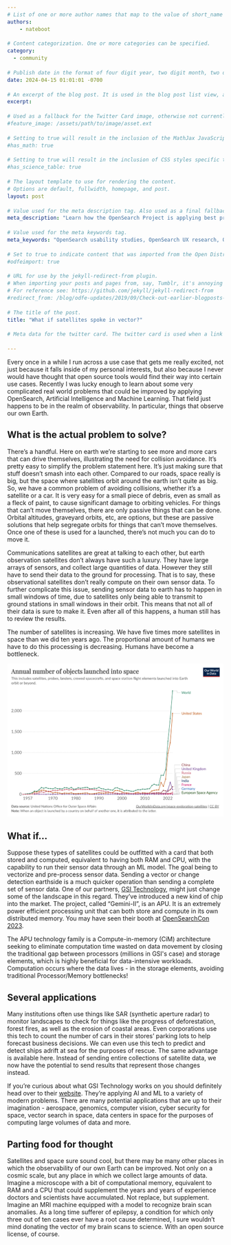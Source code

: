 ```yaml
---
# List of one or more author names that map to the value of short_name in site.community_members. See the content in the _community_members collection for reference.
authors: 
    - nateboot

# Content categorization. One or more categories can be specified. 
category:
  - community

# Publish date in the format of four digit year, two digit month, two digit day, hour, minute, second, and timezone offset; e.g., 2021-04-12 01:01:01 -0700
date: 2024-04-15 01:01:01 -0700

# An excerpt of the blog post. It is used in the blog post list view, and in the home page what's new list of N most recent blog posts. It is also used as a fallback value for the twittercard:description field if not explictly defined in the front matter.
excerpt: 
  
# Used as a fallback for the Twitter Card image, otherwise not currently used. Is only present in content up to June 3, 2021.
#feature_image: /assets/path/to/image/asset.ext

# Setting to true will result in the inclusion of the MathJax JavaScript library for rendering math equations. For reference see: _includes/include-mathjax.html.
#has_math: true

# Setting to true will result in the inclusion of CSS styles specific to using borders for the table, for table header cells, and table data cells. scientific data tables. For reference see: _includes/science-table-styles.html.
#has_science_table: true

# The layout template to use for rendering the content.
# Options are default, fullwidth, homepage, and post.
layout: post

# Value used for the meta description tag. Also used as a final fallback value for the Twitter Card description field after the excerpt property.
meta_description: "Learn how the OpenSearch Project is applying best practices to help designers conduct basic usability studies for their design flows using Figma templates and essential tools." 

# Value used for the meta keywords tag.
meta_keywords: "OpenSearch usability studies, OpenSearch UX research, OpenSearch documentation"

# Set to true to indicate content that was imported from the Open Distro For Elasticsearch blog.
#odfeimport: true

# URL for use by the jekyll-redirect-from plugin.
# When importing your posts and pages from, say, Tumblr, it's annoying and impractical to create new pages in the proper subdirectories so they, e.g. /post/123456789/my-slug-that-is-often-incompl, redirect to the new post URL.
# For reference see: https://github.com/jekyll/jekyll-redirect-from
#redirect_from: /blog/odfe-updates/2019/09/Check-out-earlier-blogposts-on-Open-Distro-for-Elasticsearch/

# The title of the post.
title: "What if satellites spoke in vector?"

# Meta data for the twitter card. The twitter card is used when a link to the blog post is shared on twitter. The twitter card is also used by other social media sites when a link to the blog post is shared on those sites. The twitter card is also used by search engines when a link to the blog post is shared on those sites.

---
```

Every once in a while I run across a use case that gets me really excited, not just because it falls inside of my personal interests, but also because I never would have thought that open source tools would find their way into certain use cases. Recently I was lucky enough to learn about some very complicated real world problems that could be improved by applying OpenSearch, Artificial Intelligence and Machine Learning. That field just happens to be in the realm of observability. In particular, things that observe our own Earth.

## What is the actual problem to solve?

There’s a handful. Here on earth we’re starting to see more and more cars that can drive themselves, illustrating the need for collision avoidance. It’s pretty easy to simplify the problem statement here. It’s just making sure that stuff doesn’t smash into each other. Compared to our roads, space really is big, but the space where satellites orbit around the earth isn’t quite as big. So, we have a common problem of avoiding collisions, whether it’s a satellite or a car. It is very easy for a small piece of debris, even as small as a fleck of paint, to cause significant damage to orbiting vehicles. For things that can’t move themselves, there are only passive things that can be done. Orbital altitudes, graveyard orbits, etc, are options, but these are passive solutions that help segregate orbits for things that can’t move themselves. Once one of these is used for a launched, there’s not much you can do to move it.

Communications satellites are great at talking to each other, but earth observation satellites don’t always have such a luxury. They have large arrays of sensors, and collect large quantities of data. However they still have to send their data to the ground for processing. That is to say, these observational satellites don’t really compute on their own sensor data. To further complicate this issue, sending sensor data to earth has to happen in small windows of time, due to satellites only being able to transmit to ground stations in small windows in their orbit. This means that not all of their data is sure to make it. Even after all of this happens, a human still has to review the results.

The number of satellites is increasing. We have five times more satellites in space than we did ten years ago. The proportional amount of humans we have to do this processing is decreasing. Humans have become a bottleneck.

![](/assets/media/blog-images/2024-04-15-gsi-tech-blog/objects-launched-annual.jpg)

## What if...

Suppose these types of satellites could be outfitted with a card that both stored and computed, equivalent to having both RAM and CPU, with the capability to run their sensor data through an ML model. The goal being to vectorize and pre-process sensor data. Sending a vector or change detection earthside is a much quicker operation than sending a complete set of sensor data. One of our partners, [GSI Technology](https://gsitechnology.com), might just change some of the landscape in this regard. They’ve introduced a new kind of chip into the market. The project, called “Gemini-II”, is an APU. It is an extremely power efficient processing unit that can both store and compute in its own distributed memory. You may have seen their booth at [OpenSearchCon 2023](http://www.opensearch.org/events/opensearchcon/2023/north-america/index.html).

The APU technology family is a Compute-in-memory (CiM) architecture seeking to eliminate computation time wasted on data movement by closing the traditional gap between processors (millions in GSI's case) and storage elements, which is highly beneficial for data-intensive workloads. Computation occurs where the data lives - in the storage elements, avoiding traditional Processor/Memory bottlenecks!

## Several applications

Many institutions often use things like SAR (synthetic aperture radar) to monitor landscapes to check for things like the progress of deforestation, forest fires, as well as the erosion of coastal areas. Even corporations use this tech to count the number of cars in their stores’ parking lots to help forecast business decisions. We can even use this tech to predict and detect ships adrift at sea for the purposes of rescue. The same advantage is available here. Instead of sending entire collections of satellite data, we now have the potential to send results that represent those changes instead.

If you’re curious about what GSI Technology works on you should definitely head over to their [website](https://gsitechnology.com). They’re applying AI and ML to a variety of modern problems. There are many potential applications that are up to their imagination - aerospace, genomics, computer vision, cyber security for space, vector search in space, data centers in space for the purposes of computing large volumes of data and more.

## Parting food for thought

Satellites and space sure sound cool, but there may be many other places in which the observability of our own Earth can be improved. Not only on a cosmic scale, but any place in which we collect large amounts of data. Imagine a microscope with a bit of computational memory, equivalent to RAM and a CPU that could supplement the years and years of experience doctors and scientists have accumulated. Not replace, but supplement. Imagine an MRI machine equipped with a model to recognize brain scan anomalies. As a long time sufferer of epilepsy, a condition for which only three out of ten cases ever have a root cause determined, I sure wouldn’t mind donating the vector of my brain scans to science. With an open source license, of course.
